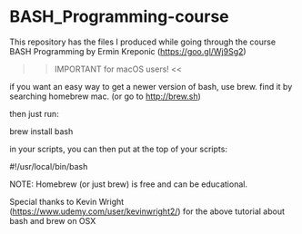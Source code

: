 # BASH_Programming-course
This repository has the files I produced while going through the course BASH Programming by Ermin Kreponic (https://goo.gl/Wj9Sg2)

>> IMPORTANT for macOS users! <<

if you want an easy way to get a newer version of bash, use brew. find it by searching homebrew mac. (or go to http://brew.sh)

then just run:

brew install bash

in your scripts, you can then put at the top of your scripts:

#!/usr/local/bin/bash

NOTE: Homebrew (or just brew) is free and can be educational.


Special thanks to Kevin Wright (https://www.udemy.com/user/kevinwright2/) for the above tutorial about bash and brew on OSX 
